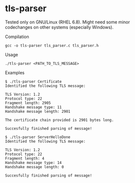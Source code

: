 # tls-parser

Tested only on GNU/Linux (RHEL 6.8). Might need some minor codechanges on other systems (especially Windows).

Compilation

```
gcc -o tls-parser tls_parser.c tls_parser.h
```

Usage

```
./tls-parser <PATH_TO_TLS_MESSAGE>
```

Examples

```
$ ./tls-parser Certificate
Identified the following TLS message:

TLS Version: 1.2
Protocol type: 22
Fragment length: 2905
Handshake message type: 11
Handshake message length: 2901

The certificate chain provided is 2901 bytes long.

Succesfully finished parsing of message!
```
```
$ ./tls-parser ServerHelloDone
Identified the following TLS message:

TLS Version: 1.2
Protocol type: 22
Fragment length: 4
Handshake message type: 14
Handshake message length: 0

Succesfully finished parsing of message!
```
